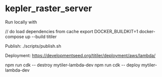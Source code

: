 # kepler_raster_server

Run locally with

// do load dependencies from cache
export DOCKER_BUILDKIT=1
docker-compose up --build titiler

Publish:
./scripts/publish.sh

Deployment:
https://developmentseed.org/titiler/deployment/aws/lambda/

npm run cdk -- destroy mytiler-lambda-dev
npm run cdk -- deploy mytiler-lambda-dev
